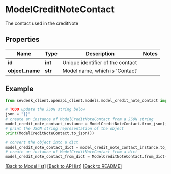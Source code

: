 # ModelCreditNoteContact

The contact used in the creditNote

## Properties

Name | Type | Description | Notes
------------ | ------------- | ------------- | -------------
**id** | **int** | Unique identifier of the contact | 
**object_name** | **str** | Model name, which is &#39;Contact&#39; | 

## Example

```python
from sevdesk_client.openapi_client.models.model_credit_note_contact import ModelCreditNoteContact

# TODO update the JSON string below
json = "{}"
# create an instance of ModelCreditNoteContact from a JSON string
model_credit_note_contact_instance = ModelCreditNoteContact.from_json(json)
# print the JSON string representation of the object
print(ModelCreditNoteContact.to_json())

# convert the object into a dict
model_credit_note_contact_dict = model_credit_note_contact_instance.to_dict()
# create an instance of ModelCreditNoteContact from a dict
model_credit_note_contact_from_dict = ModelCreditNoteContact.from_dict(model_credit_note_contact_dict)
```
[[Back to Model list]](../README.md#documentation-for-models) [[Back to API list]](../README.md#documentation-for-api-endpoints) [[Back to README]](../README.md)


